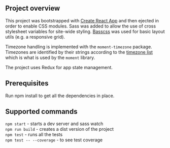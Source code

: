 ## Project overview

This project was bootstrapped with [Create React App](https://github.com/facebookincubator/create-react-app) and then ejected in order to enable CSS modules. Sass was added to allow the use of cross stylesheet variables for site-wide styling. [Basscss](http://basscss.com/) was used for basic layout utils (e.g. a responsive grid).

Timezone handling is implemented with the `moment-timezone` package. Timezones are identified by their strings according to the [timezone list](https://en.wikipedia.org/wiki/List_of_tz_database_time_zones) which is what is used by the `moment` library.

The project uses Redux for app state management.

## Prerequisites

Run npm install to get all the dependencies in place.

## Supported commands

`npm start` - starts a dev server and sass watch  
`npm run build` - creates a dist version of the project  
`npm test` - runs all the tests  
`npm test -- --coverage` - to see test coverage  
